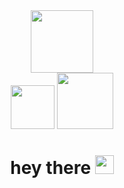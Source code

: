<div id="header" align="center">
  <img src="https://media.giphy.com/media/dEvfJaOEzxl9AUSzHP/giphy.gif" width="100"/>
<br>
<div id="badges">
<a href="https://www.linkedin.com/in/stacey-b-b491b95">
  <img src="https://img.shields.io/badge/LinkedIn-blue?logo=linkedin&logoColor=white&style=for-the-badge" width="70"/></a>
<a href="https://komarev.com/ghpvc/?username=jinxcodex00">
  <img src="https://komarev.com/ghpvc/?username=jinxcodex00&style=flat-square&color=blue" width="90" alt=""/></a>
<h1>
  hey there
  <img src="https://media.giphy.com/media/hvRJCLFzcasrR4ia7z/giphy.gif" width="30px"/>
</h1>
</div>
</div>



